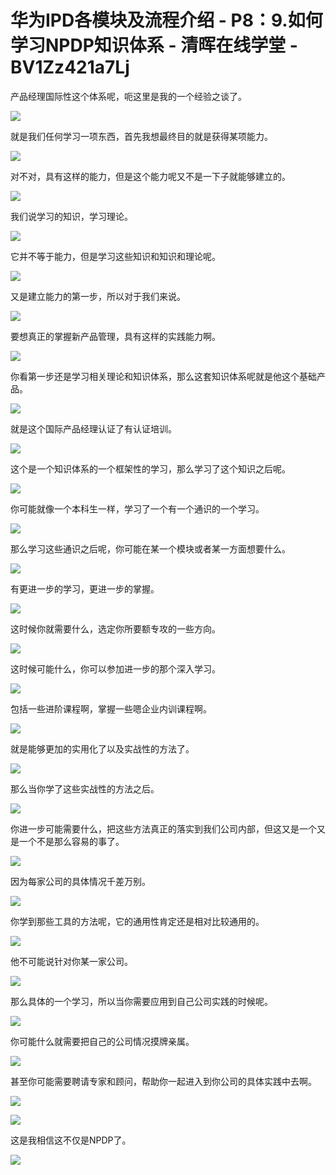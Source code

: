 # 华为IPD各模块及流程介绍 - P8：9.如何学习NPDP知识体系 - 清晖在线学堂 - BV1Zz421a7Lj

产品经理国际性这个体系呢，呃这里是我的一个经验之谈了。

![](img/d384745b9f10923d862651eed70ccb3f_1.png)

就是我们任何学习一项东西，首先我想最终目的就是获得某项能力。

![](img/d384745b9f10923d862651eed70ccb3f_3.png)

对不对，具有这样的能力，但是这个能力呢又不是一下子就能够建立的。

![](img/d384745b9f10923d862651eed70ccb3f_5.png)

我们说学习的知识，学习理论。

![](img/d384745b9f10923d862651eed70ccb3f_7.png)

它并不等于能力，但是学习这些知识和知识和理论呢。

![](img/d384745b9f10923d862651eed70ccb3f_9.png)

又是建立能力的第一步，所以对于我们来说。

![](img/d384745b9f10923d862651eed70ccb3f_11.png)

要想真正的掌握新产品管理，具有这样的实践能力啊。

![](img/d384745b9f10923d862651eed70ccb3f_13.png)

你看第一步还是学习相关理论和知识体系，那么这套知识体系呢就是他这个基础产品。

![](img/d384745b9f10923d862651eed70ccb3f_15.png)

就是这个国际产品经理认证了有认证培训。

![](img/d384745b9f10923d862651eed70ccb3f_17.png)

这个是一个知识体系的一个框架性的学习，那么学习了这个知识之后呢。

![](img/d384745b9f10923d862651eed70ccb3f_19.png)

你可能就像一个本科生一样，学习了一个有一个通识的一个学习。

![](img/d384745b9f10923d862651eed70ccb3f_21.png)

那么学习这些通识之后呢，你可能在某一个模块或者某一方面想要什么。

![](img/d384745b9f10923d862651eed70ccb3f_23.png)

有更进一步的学习，更进一步的掌握。

![](img/d384745b9f10923d862651eed70ccb3f_25.png)

这时候你就需要什么，选定你所要额专攻的一些方向。

![](img/d384745b9f10923d862651eed70ccb3f_27.png)

这时候可能什么，你可以参加进一步的那个深入学习。

![](img/d384745b9f10923d862651eed70ccb3f_29.png)

包括一些进阶课程啊，掌握一些嗯企业内训课程啊。

![](img/d384745b9f10923d862651eed70ccb3f_31.png)

就是能够更加的实用化了以及实战性的方法了。

![](img/d384745b9f10923d862651eed70ccb3f_33.png)

那么当你学了这些实战性的方法之后。

![](img/d384745b9f10923d862651eed70ccb3f_35.png)

你进一步可能需要什么，把这些方法真正的落实到我们公司内部，但这又是一个又是一个不是那么容易的事了。

![](img/d384745b9f10923d862651eed70ccb3f_37.png)

因为每家公司的具体情况千差万别。

![](img/d384745b9f10923d862651eed70ccb3f_39.png)

你学到那些工具的方法呢，它的通用性肯定还是相对比较通用的。

![](img/d384745b9f10923d862651eed70ccb3f_41.png)

他不可能说针对你某一家公司。

![](img/d384745b9f10923d862651eed70ccb3f_43.png)

那么具体的一个学习，所以当你需要应用到自己公司实践的时候呢。

![](img/d384745b9f10923d862651eed70ccb3f_45.png)

你可能什么就需要把自己的公司情况摸牌亲属。

![](img/d384745b9f10923d862651eed70ccb3f_47.png)

甚至你可能需要聘请专家和顾问，帮助你一起进入到你公司的具体实践中去啊。

![](img/d384745b9f10923d862651eed70ccb3f_49.png)

![](img/d384745b9f10923d862651eed70ccb3f_50.png)

这是我相信这不仅是NPDP了。

![](img/d384745b9f10923d862651eed70ccb3f_52.png)